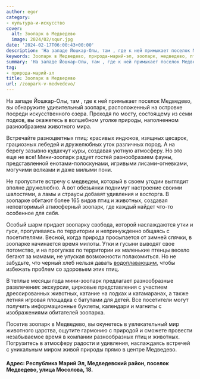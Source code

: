 ```yaml
---
author: egor
category:
- культура-и-искусство
cover:
  alt: Зоопарк в Медведево
  image: 2024/02/squr.jpg
date: '2024-02-17T06:00:43+00:00'
description: 'На западе Йошкар-Олы, там , где к ней примыкает поселок Медведево, вы обнаружите удивительный зоопарк, расположенный на островке посреди искусственного...'
keywords: Зоопарк в Медведево, природа-марий-эл, зоопарк, медведево, птиц, животных, поселок, природы, разнообразием, животного, создавая, атмосферу, мини, удивления, зоопарке, утки, территории
summary: 'На западе Йошкар-Олы, там , где к ней примыкает поселок Медведево, вы обнаружите удивительный зоопарк, расположенный на островке посреди искусственного...'
tag:
- природа-марий-эл
title: Зоопарк в Медведево
url: /zoopark-v-medvedevo/
---
```


На западе Йошкар-Олы, там , где к ней примыкает поселок Медведево, вы обнаружите удивительный зоопарк, расположенный на островке посреди искусственного озера. Проходя по мосту, состоящему из семи подков, вы окажетесь в волшебном уголке природы, наполненном разнообразием животного мира.

Встречайте разноцветных птиц: красивых индюков, изящных цесарок, грациозных лебедей и дружелюбных уток различных пород. А на берегу зазывно кудахчут куры, создавая уютную атмосферу. Но это еще не все! Мини-зоопарк радует гостей разнообразием фауны, представленной енотами-полоскунами, игривыми лисами-огневками, могучими волками и даже милыми пони.

Не пропустите встречу с медведем, который в своем угодии выглядит вполне дружелюбно. А вот обезьянки поднимут настроение своими шалостями, а ламы и страусы добавят удивления и восторга. В зоопарке обитают более 165 видов птиц и животных, создавая неповторимый атмосферный зоопарк, где каждый найдет что-то особенное для себя.

Особый шарм придает зоопарку свобода, которой наслаждаются утки и гуси, прогуливаясь по территории и непринужденно общаясь с посетителями. Весной, когда природа просыпается от зимней спячки, в зоопарке начинается время милоты. Утки и гусыни выводят свое потомство, и на прогулках по территории их маленькие птенцы весело бегают за мамами, не упуская возможности полакомиться. Но не забудьте, что черный хлеб нельзя давать [водоплавающим](/seraya-shejka/), чтобы избежать проблем со здоровьем этих птиц.

В теплые месяцы года мини-зоопарк предлагает разнообразные развлечения: экскурсии, цирковые представления с участием дрессированных животных, катание на лодках и катамаранах, а также летняя игровая площадка с батутами для детей. Все посетители могут получить информационные буклеты, календари и магниты с изображениями обитателей зоопарка.

Посетив зоопарк в Медведево, вы окунетесь в увлекательный мир животного царства, ощутите гармонию с природой и сможете провести незабываемое время в компании разнообразных птиц и животных. Погрузитесь в атмосферу радости и удивления, наслаждаясь встречей с уникальным миром живой природы прямо в центре Медведево.

#### Адрес: Республика Марий Эл, Медведевский район, поселок Медведево, улица Мосолова, 18.